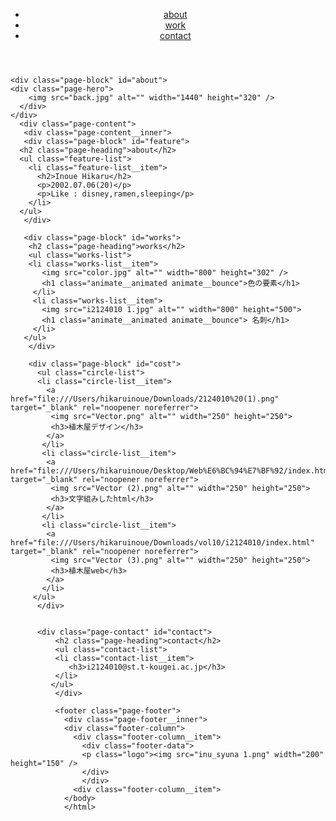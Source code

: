 <!DOCTYPE html>
<html class="maestro maestoro--responsive global-header js-focus-visible no-scroll" lang="ja" xml:lang="ja" xmls="http://www.w3.org/1999/xhtml" style="top: 0px; left:0px;">
<head>
    <meta charset="UTF-8" />
    <meta http-equiv="X-UA-Compatible" content="IE=edge">
    <meta name="viewport" content="width=device-width, initial-scale=1.0">
    <meta name="viewport" content="width=device-width, initial-scale=1, maximum-scale=1, user-scalable=no">
    <title>Web最終課題</title>
    <link rel="stylesheet" type="text/css" href="style.css">
    <link rel="preconnect" href="https://fonts.googleapis.com">
    <link rel="preconnect" href="https://fonts.gstatic.com" crossorigin>
    <link href="https://fonts.googleapis.com/css2?family=Amatic+SC:wght@400;700&family=Chewy&family=Josefin+Sans:ital,wght@1,700&display=swap" rel="stylesheet">
    <link　rel="stylesheet"　href="https://cdnjs.cloudflare.com/ajax/libs/animate.css/4.1.1/animate.min.css"/>

</head>
<body>
    <header class="page-header">
        <div class="page-header_inner">
         <nav class="global-nav">
            <ul class="menu-list">
              <li class="menu-list__item">
                <a href="#about">about</a>
              </li>
              <li class="menu-list_item">
              <a href="#works">work</a>
            </li>
              <li class="menu-list_item">
                <a href="#contact">contact</a>
              </li>
            </ul>
        </nav>
    </div>
    </header>

    <div class="page-block" id="about">
    <div class="page-hero">
        <img src="back.jpg" alt="" width="1440" height="320" /> 
      </div>
    </div>
      <div class="page-content">
       <div class="page-content__inner">
       <div class="page-block" id="feature">
      <h2 class="page-heading">about</h2>
      <ul class="feature-list">
        <li class="feature-list__item">
          <h2>Inoue Hikaru</h2>
          <p>2002.07.06(20)</p>
          <p>Like : disney,ramen,sleeping</p>
        </li>
      </ul>
       </div>
       
       <div class="page-block" id="works">
        <h2 class="page-heading">works</h2>
        <ul class="works-list">
        <li class="works-list__item">
           <img src="color.jpg" alt="" width="800" height="302" />
           <h1 class="animate__animated animate__bounce">色の要素</h1>
         </li>
         <li class="works-list__item">
           <img src="i2124010 1.jpg" alt="" width="800" height="500">
           <h1 class="animate__animated animate__bounce"> 名刺</h1>
         </li>
       </ul>
        </div>

        <div class="page-block" id="cost">
          <ul class="circle-list">
          <li class="circle-list__item">
            <a href="file:///Users/hikaruinoue/Downloads/2124010%20(1).png" target="_blank" rel="noopener noreferrer">
             <img src="Vector.png" alt="" width="250" height="250">
             <h3>植木屋デザイン</h3>
            </a>
           </li>
           <li class="circle-list__item">
            <a href="file:///Users/hikaruinoue/Desktop/Web%E6%BC%94%E7%BF%92/index.html" target="_blank" rel="noopener noreferrer">
             <img src="Vector (2).png" alt="" width="250" height="250">
             <h3>文字組みしたhtml</h3>
            </a>
           </li>
           <li class="circle-list__item">
            <a href="file:///Users/hikaruinoue/Downloads/vol10/i2124010/index.html" target="_blank" rel="noopener noreferrer">
             <img src="Vector (3).png" alt="" width="250" height="250">
             <h3>植木屋web</h3>
            </a>
           </li>
         </ul>
          </div>
  

          <div class="page-contact" id="contact">
              <h2 class="page-heading">contact</h2>
              <ul class="contact-list">
              <li class="contact-list__item">
                 <h3>i2124010@st.t-kougei.ac.jp</h3>
              </li>
             </ul>
              </div>

              <footer class="page-footer">
                <div class="page-footer__inner">
                <div class="footer-column">
                  <div class="footer-column__item">
                    <div class="footer-data">
                    <p class="logo"><img src="inu_syuna 1.png" width="200" height="150" />
                    </div>
                    </div>
                  <div class="footer-column__item">
                </body>
                </html>
           
